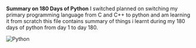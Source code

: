 **Summary on 180 Days of Python**
I switched planned on switching my primary programming language from C and C++ to python and am learning it from scratch this file contains summary of things i learnt during my 180 days of python from day 1 to day 180.

![Python](https://github.com/alokbndry10/180Days_Python/images/main.jpg)

